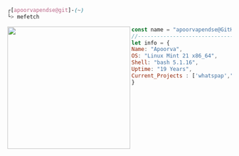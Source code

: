 

```css
┌[apoorvapendse@git]-(~)
└> mefetch
```
 
 
<div style="display:block;text-align:left">
 <img align="left" src="https://github.com/apoorvapendse/apoorvapendse/assets/102853901/8dee6ab2-5006-4466-b881-4659b2c60269" border="0" style="width:276px;">

  ```javascript
const name = "apoorvapendse@GitHub";
  //--------------------------------
let info = {
  Name: "Apoorva",
  OS: "Linux Mint 21 x86_64",
  Shell: "bash 5.1.16",
  Uptime: "19 Years",
  Current_Projects : ['whatspap',"CruSyt",`ITC6-Text-Compressor`]
}
  ```
</div>






